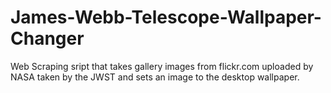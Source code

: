 # James-Webb-Telescope-Wallpaper-Changer
Web Scraping sript that takes gallery images from flickr.com uploaded by NASA taken by the JWST and sets an image to the desktop wallpaper.
